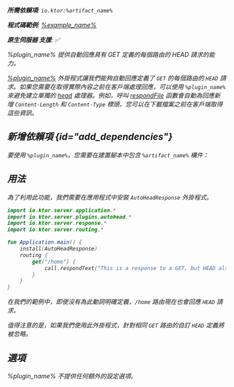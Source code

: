 [//]: # (title: AutoHeadResponse)

<var name="plugin_name" value="AutoHeadResponse"/>
<var name="artifact_name" value="ktor-server-auto-head-response"/>
<primary-label ref="server-plugin"/>

<tldr>
<p>
<b>所需依賴項</b>: <code>io.ktor:%artifact_name%</code>
</p>
<var name="example_name" value="autohead"/>
<p>
    <b>程式碼範例</b>:
    <a href="https://github.com/ktorio/ktor-documentation/tree/%ktor_version%/codeSnippets/snippets/%example_name%">
        %example_name%
    </a>
</p>
<p>
    <b><Links href="/ktor/server-native" summary="Ktor 支援 Kotlin/Native，並允許您在沒有額外執行時或虛擬機器下執行伺服器。">原生伺服器</Links> 支援</b>: ✅
</p>
</tldr>

<link-summary>
%plugin_name% 提供自動回應具有 GET 定義的每個路由的 HEAD 請求的能力。
</link-summary>

[%plugin_name%](https://api.ktor.io/ktor-server/ktor-server-plugins/ktor-server-auto-head-response/io.ktor.server.plugins.autohead/-auto-head-response.html) 外掛程式讓我們能夠自動回應定義了 `GET` 的每個路由的 `HEAD` 請求。如果您需要在取得實際內容之前在客戶端處理回應，可以使用 `%plugin_name%` 來避免建立單獨的 [head](server-routing.md#define_route) 處理器。例如，呼叫 [respondFile](server-responses.md#file) 函數會自動為回應新增 `Content-Length` 和 `Content-Type` 標頭，您可以在下載檔案之前在客戶端取得這些資訊。

## 新增依賴項 {id="add_dependencies"}

<p>
    要使用 <code>%plugin_name%</code>，您需要在建置腳本中包含 <code>%artifact_name%</code> 構件：
</p>
<Tabs group="languages">
    <TabItem title="Gradle (Kotlin)" group-key="kotlin">
        <code-block lang="Kotlin" code="            implementation(&quot;io.ktor:%artifact_name%:$ktor_version&quot;)"/>
    </TabItem>
    <TabItem title="Gradle (Groovy)" group-key="groovy">
        <code-block lang="Groovy" code="            implementation &quot;io.ktor:%artifact_name%:$ktor_version&quot;"/>
    </TabItem>
    <TabItem title="Maven" group-key="maven">
        <code-block lang="XML" code="            &lt;dependency&gt;&#10;                &lt;groupId&gt;io.ktor&lt;/groupId&gt;&#10;                &lt;artifactId&gt;%artifact_name%-jvm&lt;/artifactId&gt;&#10;                &lt;version&gt;${ktor_version}&lt;/version&gt;&#10;            &lt;/dependency&gt;"/>
    </TabItem>
</Tabs>

## 用法
為了利用此功能，我們需要在應用程式中安裝 `AutoHeadResponse` 外掛程式。

```kotlin
import io.ktor.server.application.*
import io.ktor.server.plugins.autohead.*
import io.ktor.server.response.*
import io.ktor.server.routing.*

fun Application.main() {
    install(AutoHeadResponse)
    routing {
        get("/home") {
            call.respondText("This is a response to a GET, but HEAD also works")
        }
    }
}
```

在我們的範例中，即使沒有為此動詞明確定義，`/home` 路由現在也會回應 `HEAD` 請求。

值得注意的是，如果我們使用此外掛程式，針對相同 `GET` 路由的自訂 `HEAD` 定義將被忽略。

## 選項
%plugin_name% 不提供任何額外的設定選項。